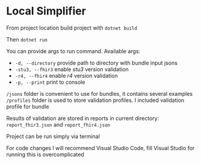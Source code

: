 # Local Simplifier
From project location build project with
```dotnet build```

Then 
```dotnet run```

You can provide args to run command. Available args:
- ```-d, --directory``` provide path to directory with bundle input jsons
- ```-stu3, --fhir3``` enable _stu3_ version validation
- ```-r4, --fhir4``` enable _r4_ version validation
- ```-p, --print``` print to console

```/jsons``` folder is convenient to use for bundles, it contains several examples
```/profiles``` folder is used to store validation profiles. I included validation profile for bundle

Results of validation are stored in reports in current directory:
`report_fhir3.json` and `report_fhir4.json`

Project can be run simply via terminal

For code changes I will recommend Visual Studio Code, fill Visual Studio for running this is overcomplicated
